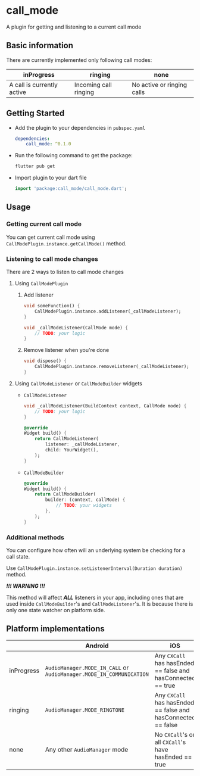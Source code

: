 # call_mode

A plugin for getting and listening to a current call mode

## Basic information

There are currently implemented only following call modes:

| inProgress                 | ringing               | none                       |
|----------------------------|-----------------------|----------------------------|
| A call is currently active | Incoming call ringing | No active or ringing calls |

## Getting Started

- Add the plugin to your dependencies in `pubspec.yaml`

    ```yaml
    dependencies:
        call_mode: ^0.1.0
    ```

- Run the following command to get the package:
    ```bash
    flutter pub get
    ```

- Import plugin to your dart file

    ```dart
    import 'package:call_mode/call_mode.dart';
    ```

## Usage

### Getting current call mode
You can get current call mode using `CallModePlugin.instance.getCallMode()` method.

### Listening to call mode changes
There are 2 ways to listen to call mode changes

1. Using `CallModePlugin`

    1. Add listener

        ```dart
        void someFunction() {
            CallModePlugin.instance.addListener(_callModeListener);
        }
        
        void _callModeListener(CallMode mode) {
            // TODO: your logic
        }
        ```

    1. Remove listener when you're done

        ```dart
        void dispose() {
            CallModePlugin.instance.removeListener(_callModeListener);
        }
        ```

2. Using `CallModeListener` or `CallModeBuilder` widgets

    - `CallModeListener`
        ```dart
        void _callModeListener(BuildContext context, CallMode mode) {
            // TODO: your logic
        }
        
        @override
        Widget build() {
            return CallModeListener(
                listener: _callModeListener,
                child: YourWidget(),
            );
        }
        ```

    - `CallModeBuilder`
        ```dart
        @override
        Widget build() {
            return CallModeBuilder(
                builder: (context, callMode) {
                    // TODO: your widgets
                },
            );
        }
        ```

### Additional methods
You can configure how often will an underlying system be checking for a call state.

Use `CallModePlugin.instance.setListenerInterval(Duration duration)` method.

***!!! WARNING !!!***

This method will affect ***ALL*** listeners in your app, including ones that are used inside
`CallModeBuilder`'s and `CallModeListener`'s. It is because there is only one state watcher
on platform side.

## Platform implementations

|            | Android                                                             | iOS                                                          |
|------------|---------------------------------------------------------------------|--------------------------------------------------------------|
| inProgress | `AudioManager.MODE_IN_CALL` or `AudioManager.MODE_IN_COMMUNICATION` | Any `CXCall` has hasEnded == false and hasConnected == true  |
| ringing    | `AudioManager.MODE_RINGTONE`                                        | Any `CXCall` has hasEnded == false and hasConnected == false |
| none       | Any other `AudioManager` mode                                       | No `CXCall`'s or all `CXCall`'s have hasEnded == true        |